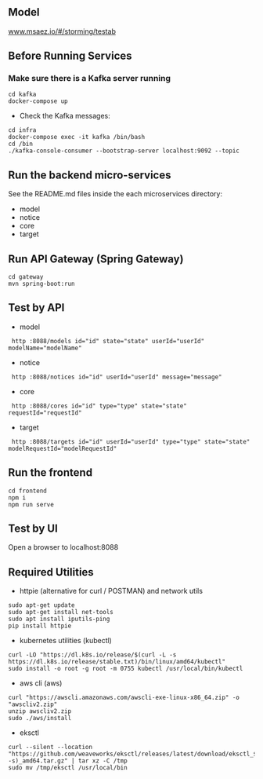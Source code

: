 # 

## Model
www.msaez.io/#/storming/testab

## Before Running Services
### Make sure there is a Kafka server running
```
cd kafka
docker-compose up
```
- Check the Kafka messages:
```
cd infra
docker-compose exec -it kafka /bin/bash
cd /bin
./kafka-console-consumer --bootstrap-server localhost:9092 --topic
```

## Run the backend micro-services
See the README.md files inside the each microservices directory:

- model
- notice
- core
- target


## Run API Gateway (Spring Gateway)
```
cd gateway
mvn spring-boot:run
```

## Test by API
- model
```
 http :8088/models id="id" state="state" userId="userId" modelName="modelName" 
```
- notice
```
 http :8088/notices id="id" userId="userId" message="message" 
```
- core
```
 http :8088/cores id="id" type="type" state="state" requestId="requestId" 
```
- target
```
 http :8088/targets id="id" userId="userId" type="type" state="state" modelRequestId="modelRequestId" 
```


## Run the frontend
```
cd frontend
npm i
npm run serve
```

## Test by UI
Open a browser to localhost:8088

## Required Utilities

- httpie (alternative for curl / POSTMAN) and network utils
```
sudo apt-get update
sudo apt-get install net-tools
sudo apt install iputils-ping
pip install httpie
```

- kubernetes utilities (kubectl)
```
curl -LO "https://dl.k8s.io/release/$(curl -L -s https://dl.k8s.io/release/stable.txt)/bin/linux/amd64/kubectl"
sudo install -o root -g root -m 0755 kubectl /usr/local/bin/kubectl
```

- aws cli (aws)
```
curl "https://awscli.amazonaws.com/awscli-exe-linux-x86_64.zip" -o "awscliv2.zip"
unzip awscliv2.zip
sudo ./aws/install
```

- eksctl 
```
curl --silent --location "https://github.com/weaveworks/eksctl/releases/latest/download/eksctl_$(uname -s)_amd64.tar.gz" | tar xz -C /tmp
sudo mv /tmp/eksctl /usr/local/bin
```

